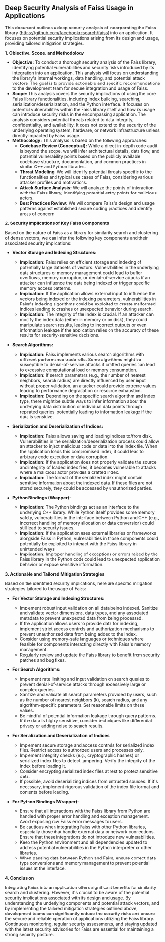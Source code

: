 ## Deep Security Analysis of Faiss Usage in Applications

This document outlines a deep security analysis of incorporating the Faiss library (https://github.com/facebookresearch/faiss) into an application. It focuses on potential security implications arising from its design and usage, providing tailored mitigation strategies.

**1. Objective, Scope, and Methodology**

* **Objective:** To conduct a thorough security analysis of the Faiss library, identifying potential vulnerabilities and security risks introduced by its integration into an application. This analysis will focus on understanding the library's internal workings, data handling, and potential attack vectors. The goal is to provide actionable and specific recommendations to the development team for secure integration and usage of Faiss.
* **Scope:** This analysis covers the security implications of using the core Faiss library functionalities, including index building, searching, serialization/deserialization, and the Python interface. It focuses on potential vulnerabilities within the Faiss library itself and how its usage can introduce security risks in the encompassing application. The analysis considers potential threats related to data integrity, confidentiality, and availability. It does not extend to the security of the underlying operating system, hardware, or network infrastructure unless directly impacted by Faiss usage.
* **Methodology:** This analysis is based on the following approaches:
    * **Codebase Review (Conceptual):**  While a direct in-depth code audit is beyond the scope, we will infer architectural details, data flow, and potential vulnerability points based on the publicly available codebase structure, documentation, and common practices in similar C++ and Python libraries.
    * **Threat Modeling:** We will identify potential threats specific to the functionalities and typical use cases of Faiss, considering various attacker profiles and motivations.
    * **Attack Surface Analysis:** We will analyze the points of interaction with the Faiss library, identifying potential entry points for malicious actors.
    * **Best Practices Review:** We will compare Faiss's design and usage patterns against established secure coding practices and identify areas of concern.

**2. Security Implications of Key Faiss Components**

Based on the nature of Faiss as a library for similarity search and clustering of dense vectors, we can infer the following key components and their associated security implications:

* **Vector Storage and Indexing Structures:**
    * **Implication:** Faiss relies on efficient storage and indexing of potentially large datasets of vectors. Vulnerabilities in the underlying data structures or memory management could lead to buffer overflows, memory corruption, or denial-of-service attacks if an attacker can influence the data being indexed or trigger specific memory access patterns.
    * **Implication:**  If the application allows external input to influence the vectors being indexed or the indexing parameters, vulnerabilities in Faiss's indexing algorithms could be exploited to create malformed indices leading to crashes or unexpected behavior during search.
    * **Implication:**  The integrity of the index is crucial. If an attacker can modify the index data (either in memory or on disk), they could manipulate search results, leading to incorrect outputs or even information leakage if the application relies on the accuracy of these results for security-sensitive decisions.

* **Search Algorithms:**
    * **Implication:**  Faiss implements various search algorithms with different performance trade-offs. Some algorithms might be susceptible to denial-of-service attacks if crafted queries can lead to excessive computational load or memory consumption.
    * **Implication:**  If search parameters (e.g., the number of nearest neighbors, search radius) are directly influenced by user input without proper validation, an attacker could provide extreme values leading to performance degradation or resource exhaustion.
    * **Implication:**  Depending on the specific search algorithm and index type, there might be subtle ways to infer information about the underlying data distribution or individual data points through repeated queries, potentially leading to information leakage if the data is sensitive.

* **Serialization and Deserialization of Indices:**
    * **Implication:** Faiss allows saving and loading indices to/from disk. Vulnerabilities in the serialization/deserialization process could allow an attacker to inject malicious code or data into the index file. When the application loads this compromised index, it could lead to arbitrary code execution or data corruption.
    * **Implication:**  If the application does not properly validate the source and integrity of loaded index files, it becomes vulnerable to attacks where a malicious actor provides a crafted index.
    * **Implication:**  The format of the serialized index might contain sensitive information about the indexed data. If these files are not stored securely, they could be accessed by unauthorized parties.

* **Python Bindings (Wrapper):**
    * **Implication:**  The Python bindings act as an interface to the underlying C++ library. While Python itself provides some memory safety, vulnerabilities in the interface between Python and C++ (e.g., incorrect handling of memory allocation or data conversion) could still lead to security issues.
    * **Implication:**  If the application uses external libraries or frameworks alongside Faiss in Python, vulnerabilities in those components could potentially be exploited to interact with the Faiss library in unintended ways.
    * **Implication:**  Improper handling of exceptions or errors raised by the Faiss library in the Python code could lead to unexpected application behavior or expose sensitive information.

**3. Actionable and Tailored Mitigation Strategies**

Based on the identified security implications, here are specific mitigation strategies tailored to the usage of Faiss:

* **For Vector Storage and Indexing Structures:**
    * Implement robust input validation on all data being indexed. Sanitize and validate vector dimensions, data types, and any associated metadata to prevent unexpected data from being processed.
    * If the application allows users to provide data for indexing, implement strict access controls and authorization mechanisms to prevent unauthorized data from being added to the index.
    * Consider using memory-safe languages or techniques where feasible for components interacting directly with Faiss's memory management.
    * Regularly review and update the Faiss library to benefit from security patches and bug fixes.

* **For Search Algorithms:**
    * Implement rate limiting and input validation on search queries to prevent denial-of-service attacks through excessively large or complex queries.
    * Sanitize and validate all search parameters provided by users, such as the number of nearest neighbors (k), search radius, and any algorithm-specific parameters. Set reasonable limits on these values.
    * Be mindful of potential information leakage through query patterns. If the data is highly sensitive, consider techniques like differential privacy or adding noise to search results.

* **For Serialization and Deserialization of Indices:**
    * Implement secure storage and access controls for serialized index files. Restrict access to authorized users and processes only.
    * Implement integrity checks (e.g., cryptographic hashes) on serialized index files to detect tampering. Verify the integrity of the index before loading it.
    * Consider encrypting serialized index files at rest to protect sensitive data.
    * If possible, avoid deserializing indices from untrusted sources. If it's necessary, implement rigorous validation of the index file format and contents before loading.

* **For Python Bindings (Wrapper):**
    * Ensure that all interactions with the Faiss library from Python are handled with proper error handling and exception management. Avoid exposing raw Faiss error messages to users.
    * Be cautious when integrating Faiss with other Python libraries, especially those that handle external data or network connections. Ensure that these integrations do not introduce new vulnerabilities.
    * Keep the Python environment and all dependencies updated to address potential vulnerabilities in the Python interpreter or other libraries.
    * When passing data between Python and Faiss, ensure correct data type conversions and memory management to prevent potential issues at the interface.

**4. Conclusion**

Integrating Faiss into an application offers significant benefits for similarity search and clustering. However, it's crucial to be aware of the potential security implications associated with its design and usage. By understanding the underlying components and potential attack vectors, and by implementing the tailored mitigation strategies outlined above, development teams can significantly reduce the security risks and ensure the secure and reliable operation of applications utilizing the Faiss library. Continuous monitoring, regular security assessments, and staying updated with the latest security advisories for Faiss are essential for maintaining a strong security posture.
